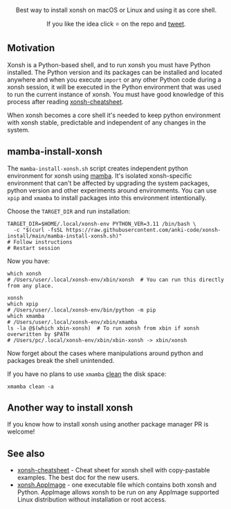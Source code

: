 <p align="center">
Best way to install xonsh on macOS or Linux and using it as core shell.
</p>

<p align="center">  
If you like the idea click ⭐ on the repo and <a href="https://twitter.com/intent/tweet?text=Nice%20xontrib%20for%20the%20xonsh%20shell!&url=https://github.com/anki-code/xonsh-install" target="_blank">tweet</a>.
</p>

## Motivation

Xonsh is a Python-based shell, and to run xonsh you must have Python installed. The Python version and its packages can be installed and located anywhere and when you execute `import` or any other Python code during a xonsh session, it will be executed in the Python environment that was used to run the current instance of xonsh. You must have good knowledge of this process after reading [xonsh-cheatsheet](https://github.com/anki-code/xonsh-cheatsheet/).

When xonsh becomes a core shell it's needed to keep python environment with xonsh stable, predictable and independent of any changes in the system.

## mamba-install-xonsh

The `mamba-install-xonsh.sh` script creates independent python environment for xonsh using [mamba](https://mamba.readthedocs.io/). It's isolated xonsh-specific environment that can't be affected by upgrading the system packages, python version and other experiments around environments. You can use `xpip` and `xmamba` to install packages into this environment intentionally.

Choose the `TARGET_DIR` and run installation:

```xsh
TARGET_DIR=$HOME/.local/xonsh-env PYTHON_VER=3.11 /bin/bash \
  -c "$(curl -fsSL https://raw.githubusercontent.com/anki-code/xonsh-install/main/mamba-install-xonsh.sh)"
# Follow instructions
# Restart session
```

Now you have:
```xsh
which xonsh
# /Users/user/.local/xonsh-env/xbin/xonsh  # You can run this directly from any place.

xonsh
which xpip
# /Users/user/.local/xonsh-env/bin/python -m pip
which xmamba
# /Users/user/.local/xonsh-env/xbin/xmamba
ls -la @$(which xbin-xonsh)  # To run xonsh from xbin if xonsh overwritten by $PATH
# /Users/pc/.local/xonsh-env/xbin/xbin-xonsh -> xbin/xonsh
```

Now forget about the cases where manipulations around python and packages break the shell unintended.

If you have no plans to use `xmamba` [clean](https://fig.io/manual/mamba/clean) the disk space:
```xsh
xmamba clean -a
```

## Another way to install xonsh

If you know how to install xonsh using another package manager PR is welcome!

## See also
* [xonsh-cheatsheet](https://github.com/anki-code/xonsh-cheatsheet/tree/main) - Cheat sheet for xonsh shell with copy-pastable examples. The best doc for the new users. 
* [xonsh.AppImage](https://xon.sh/appimage.html) - one executable file which contains both xonsh and Python. AppImage allows xonsh to be run on any AppImage supported Linux distribution without installation or root access.
